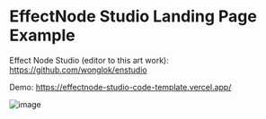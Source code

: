 # EffectNode Studio Landing Page Example

Effect Node Studio (editor to this art work):
https://github.com/wonglok/enstudio


Demo:
https://effectnode-studio-code-template.vercel.app/

![image](https://user-images.githubusercontent.com/4082826/107439934-cf645b00-6b6d-11eb-82fc-3c9c666d34b6.png)

